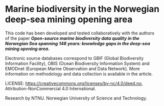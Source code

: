 # Marine biodiversity in the Norwegian deep-sea mining opening area

This code has been developed and tested collaboratively with the authors of the paper ***Open-source marine biodiversity data quality in the Norwegian Sea spanning 148 years: knowledge gaps in the deep-sea mining opening area.***

Electronic source databases correspond to GBIF (Global Biodiversity Information Facility), OBIS (Ocean Biodiversity Information System) and EMODnet (European Marine Observation and Data Network). More information on methodology and data collection is available in the article.

LICENSE: https://creativecommons.org/licenses/by-nc/4.0/deed.no, Attribution-NonCommercial 4.0 International.

Research by NTNU. Norwegian University of Science and Technology. 
